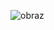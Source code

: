 
![obraz](https://github.com/GrzechuG/PWR-CBE-BAW-mutillidae-2024/assets/93217316/7d1c4e9b-ab51-4e25-bf8d-c10ee82af982)
